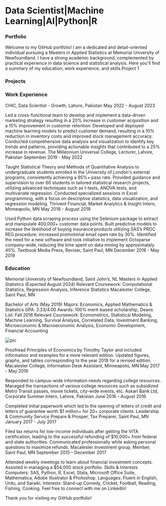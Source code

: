 # Data Scientist|Machine Learning|AI|Python|R

### Portfolio
Welcome to my GitHub portfolio! I am a dedicated and detail-oriented individual pursuing a Masters in Applied Statistics at Memorial University of Newfoundland. I have a strong academic background, complemented by practical experience in data science and statistical analysis. Here you'll find a summary of my education, work experience, and skills.Project 1

### Projects







### Work Experience
CHIC, Data Scientist - Growth, Lahore, Pakistan
May 2022 - August 2023

Led a cross-functional team to develop and implement a data-driven marketing strategy resulting in a 20% increase in customer acquisition and a 15% improvement in customer retention.
Developed and deployed machine learning models to predict customer demand, resulting in a 10% reduction in inventory costs and improved stock management accuracy.
Conducted comprehensive data analysis and visualization to identify key trends and patterns, providing actionable insights that contributed to a 25% increase in revenue.
The Millennium Universal College, Lecturer, Lahore, Pakistan
September 2019 - May 2022

Taught Statistical Theory and Methods of Quantitative Analysis to undergraduate students enrolled in the University of London's external programs, consistently achieving a 95%+ pass rate.
Provided guidance and supervision to over 60 students in tailored statistical research projects, utilizing advanced techniques such as t-tests, ANOVA tests, and multivariate regression.
Conducted specialized sessions in Excel programming, with a focus on descriptive statistics, data visualization, and regression modeling.
Thrivent Financial, Market Analytics & Insight Intern, Minneapolis, MN
May 2018 - August 2018

Used Python data scraping process using the Selenium package to extract and manipulate 400,000+ customer data points.
Built predictive models to increase the likelihood of buying insurance products utilizing SAS’s PROC REG procedure; increased promotional email open rate by 30%.
Identified the need for a new software and took initiative to implement Octoparse company-wide, reducing the time spent on data mining by approximately 40%.
Textbook Media Press, Reviser, Saint Paul, MN
December 2018 - May 2019



### Education
Memorial University of Newfoundland, Saint John’s, NL
Masters in Applied Statistics (Expected August 2024)
Relevant Coursework: Computational Statistics, Regression Analysis, Inference Statistics
Macalester College, Saint Paul, MN

Bachelor of Arts (May 2019)
Majors: Economics, Applied Mathematics & Statistics
GPA: 3.33/4.00
Awards: 100% merit-based scholarship, Deans List: Fall 2016
Relevant Coursework: Econometrics, Statistical Modeling, Machine Learning, Survival Analysis, Correlated Data, Investment Banking, Microeconomic & Macroeconomic Analysis, Economic Development, Financial Accounting



![pic](/portfolio/assets/professionalpic.jpeg)

Proofread Principles of Economics by Timothy Taylor and included information and examples for a more relevant edition.
Updated figures, graphs, and tables corresponding to the year 2018 for a revised edition.
Macalester College, Information Desk Assistant, Minneapolis, MN
May 2017 - May 2019

Responded to campus-wide information needs regarding college resources.
Managed the transactions of various college resources such as subsidized Metro Transit passes, movie tickets, city-wide events, etc.
Askari Bank Ltd, Corporate Summer Intern, Lahore, Pakistan
June 2016 - August 2016

Completed initial paperwork which led to the opening of letters of credit and letters of guarantee worth $1 million+ for 20+ corporate clients.
Leadership & Community Service
Prepare & Prosper, Tax Preparer, Saint Paul, MN
January 2017 - July 2017

Filed tax returns for low-income individuals after getting the VITA certification, leading to the successful refunding of $10,000+ from federal and state authorities.
Communicated professionally while asking personal questions to maximize refunds.
Macalester Investment group, Member, Saint Paul, MN
September 2015 - December 2017

Attended weekly meetings to learn about financial investment concepts.
Assisted in managing a $54,000 stock portfolio.
Skills & Interests
Computers: SAS, Python, R, Excel, Stata, Microsoft Office Suite, Mathematica, Adobe Illustrator & Photoshop.
Languages: Fluent in English, Urdu, and Saraiki.
Interests: Stand-up Comedy, Cricket, Football, Reading, Fishing, Cooking.
Feel free to connect with me on LinkedIn!

Thank you for visiting my GitHub portfolio!

